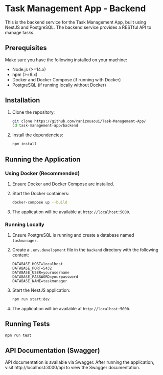 # Task Management App - Backend

This is the backend service for the Task Management App, built using NestJS and PostgreSQL. The backend service provides a RESTful API to manage tasks.

## Prerequisites

Make sure you have the following installed on your machine:

- Node.js (>=14.x)
- npm (>=6.x)
- Docker and Docker Compose (if running with Docker)
- PostgreSQL (if running locally without Docker)

## Installation

1. Clone the repository:

    ```bash
    git clone https://github.com/ranizouaoui/Task-Management-App/
    cd task-management-app/backend
    ```

2. Install the dependencies:

    ```bash
    npm install
    ```

## Running the Application

### Using Docker (Recommended)

1. Ensure Docker and Docker Compose are installed.

2. Start the Docker containers:

    ```bash
    docker-compose up --build
    ```

3. The application will be available at `http://localhost:5000`.

### Running Locally

1. Ensure PostgreSQL is running and create a database named `taskmanager`.
2. Create a `.env.development` file in the `backend` directory with the following content:

    ```env
    DATABASE_HOST=localhost
    DATABASE_PORT=5432
    DATABASE_USER=yourusername
    DATABASE_PASSWORD=yourpassword
    DATABASE_NAME=taskmanager
    ```

3. Start the NestJS application:

    ```bash
    npm run start:dev
    ```

4. The application will be available at `http://localhost:5000`.

## Running Tests

```bash
npm run test
 ```
## API Documentation (Swagger)

API documentation is available via Swagger. After running the application, visit http://localhost:3000/api to view the Swagger documentation.


